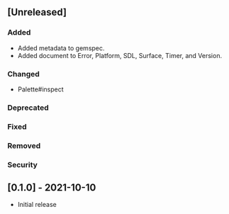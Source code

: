 ## [Unreleased]

### Added
- Added metadata to gemspec.
- Added document to Error, Platform, SDL, Surface, Timer, and Version.

### Changed
- Palette#inspect

### Deprecated

### Fixed

### Removed

### Security

## [0.1.0] - 2021-10-10

- Initial release

